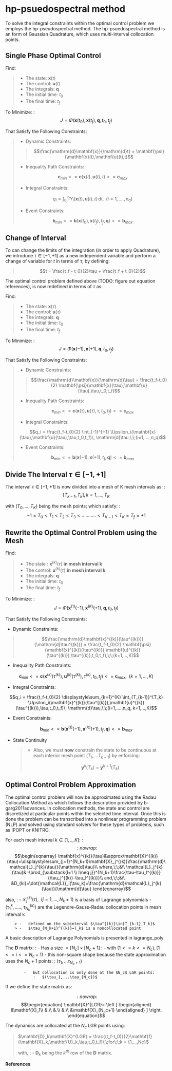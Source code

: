 hp-psuedospectral method
========================

To solve the integral constraints within the optimal control problem we
employs the hp-pseudospectral method. The hp-psuedospectral method is an
form of Gaussian Quadrature, which uses multi-interval collocation
points.

Single Phase Optimal Control
----------------------------

Find:

> -   The state: $\mathbf{x}(t)$
> -   The control: $\mathbf{u}(t)$
> -   The integrals: $\mathbf{q}$
> -   The initial time: $t_0$
> -   The final time: $t_f$

To Minimize:
:   $$J = \Phi(\mathbf{x}(t_0),\mathbf{x}(t_f),\mathbf{q},t_0,t_f)$$

That Satisfy the Following Constraints:

> -   Dynamic Constraints:
>
> > $$\frac{\mathrm{d}\mathbf{x}}{\mathrm{d}t} = \mathbf{\psi}(\mathbf{x}(t),\mathbf{u}(t),t)$$
>
> -   Inequality Path Constraints:
>
> $$\mathbf{c}_{min} <= \mathbf{c}(\mathbf{x}(t),\mathbf{u}(t),t) <= \mathbf{c}_{max}$$
>
> -   Integral Constraints:
>
> $$q_i = \int_{t_0}^{t_f} \Upsilon_i(\mathbf{x}(t),\mathbf{u}(t),t)\, \mathrm{d}t,\;\;(i=1,....,n_q)$$
>
> -   Event Constraints:
>
> $$\mathbf{b}_{min} <= \mathbf{b}(\mathbf{x}(t_0),\mathbf{x}(t_f),t_f,\mathbf{q}) <= \mathbf{b}_{max}$$

Change of Interval
------------------

To can change the limits of the integration (in order to apply
Quadrature), we introduce $\tau \in [-1,+1]$ as a new independent
variable and perform a change of variable for $t$ in terms of $\tau$, by
defining:

> $$t = \frac{t_f - t_0}{2}\tau + \frac{t_f + t_0}{2}$$

The optimal control problem defined above (TODO: figure out equation
references), is now redefined in terms of $\tau$ as:

Find:

> -   The state: $\mathbf{x}(\tau)$
> -   The control: $\mathbf{u}(\tau)$
> -   The integrals: $\mathbf{q}$
> -   The initial time: $t_0$
> -   The final time: $t_f$

To Minimize:
:   $$J = \Phi(\mathbf{x}(-1),\mathbf{x}(+1),\mathbf{q},t_0,t_f)$$

That Satisfy the Following Constraints:

> -   Dynamic Constraints:
>
> > $$\frac{\mathrm{d}\mathbf{x}}{\mathrm{d}\tau} = \frac{t_f-t_0}{2} \mathbf{\psi}(\mathbf{x}(\tau),\mathbf{u}(\tau),\tau,t_0,t_f)$$
>
> -   Inequality Path Constraints:
>
> $$\mathbf{c}_{min} <= \mathbf{c}(\mathbf{x}(\tau),\mathbf{u}(\tau),\tau,t_0,t_f) <= \mathbf{c}_{max}$$
>
> -   Integral Constraints:
>
> $$q_i = \frac{t_f-t_0}{2} \int_{-1}^{+1} \Upsilon_i(\mathbf{x}(\tau),\mathbf{u}(\tau),\tau,t_0,t_f)\, \mathrm{d}\tau,\;\;(i=1,....,n_q)$$
>
> -   Event Constraints:
>
> $$\mathbf{b}_{min} <= \mathbf{b}(\mathbf{x}(-1),\mathbf{x}(+1),t_f,\mathbf{q}) <= \mathbf{b}_{max}$$

Divide The Interval $\tau \in [-1,+1]$
--------------------------------------

The interval $\tau \in [-1,+1]$ is now divided into a mesh of K mesh intervals as:
:   $$[T_{k-1},T_k], k = 1,...,T_K$$

with $(T_0,...,T_K)$ being the mesh points; which satisfy:
:   $$-1 = T_0 < T_1 < T_2 < T_3 < ........... < T_{K-1} < T_K = T_f = +1$$

Rewrite the Optimal Control Problem using the Mesh
--------------------------------------------------

Find:

> -   The state : $\mathbf{x}^{(k)}(\tau)$ **in mesh interval k**
> -   The control: $\mathbf{u}^{(k)}(\tau)$ **in mesh interval k**
> -   The integrals: $\mathbf{q}$
> -   The initial time: $t_0$
> -   The final time: $t_f$

To Minimize:
:   $$J = \Phi(\mathbf{x}^{(1)}(-1),\mathbf{x}^{(K)}(+1),\mathbf{q},t_0,t_f)$$

That Satisfy the Following Constraints:

-   Dynamic Constraints:

> $$\frac{\mathrm{d}\mathbf{x}^{(k)}(\tau^{(k)})}{\mathrm{d}\tau^{(k)}} = \frac{t_f-t_0}{2} \mathbf{\psi}(\mathbf{x}^{(k)}(\tau^{(k)}),\mathbf{u}^{(k)}(\tau^{(k)}),\tau^{(k)},t_0,t_f),\;\;(k=1,...,K)$$

-   Inequality Path Constraints:

$$\mathbf{c}_{min} <= \mathbf{c}(\mathbf{x}^{(k)}(\tau^{(k)}),\mathbf{u}^{(k)}(\tau^{(k)}),\tau^{(k)},t_0,t_f) <= \mathbf{c}_{max},\;\;(k=1,...,K)$$

-   Integral Constraints:

$$q_i = \frac{t_f-t_0}{2} \displaystyle\sum_{k=1}^{K} \int_{T_{k-1}}^{T_k} \Upsilon_i(\mathbf{x}^{(k)}(\tau^{(k)}),\mathbf{u}^{(k)}(\tau^{(k)}),\tau,t_0,t_f)\, \mathrm{d}\tau,\;\;(i=1,....,n_q, k=1,...,K)$$

-   Event Constraints:

$$\mathbf{b}_{min} <= \mathbf{b}(\mathbf{x}^{(1)}(-1),\mathbf{x}^{(K)}(+1),t_f,\mathbf{q}) <= \mathbf{b}_{max}$$

-   State Continuity

    > -   Also, we must **now** constrain the state to be continuous at
    >     each interior mesh point $(T_1,...T_{k-1})$ by enforcing:
    >
    >     $$\mathbf{y}^{k}(T_k) = \mathbf{y}^{k+1}(T_k)$$
    >
Optimal Control Problem Approximation
-------------------------------------

The optimal control problem will now be approximated using the Radau
Collocation Method as which follows the description provided by
b-garg2011advances. In collocation methods, the state and control are
discretized at particular points within the selected time interval. Once
this is done the problem can be transcribed into a nonlinear programming
problem (NLP) and solved using standard solvers for these types of
problems, such as IPOPT or KNITRO.

For each mesh interval $k\in[1,..,K]$:
:   $$:nowrap:$$$$\begin{eqnarray}
     \mathbf{x}^{(k)}(\tau)&\approx\mathbf{X}^{(k)}(\tau)=\displaystyle\sum_{j=1}^{N_k+1}\mathbf{X}_j^{(k)}\frac{\mathrm{d}\mathcal{L}_j^{k}(\tau)}{\mathrm{d}\tau}\\
      where,\;\;&\\
     \mathcal{L}_j^{k}(\tau)&=\prod_{\substack{l=1 \\ l\neq j}}^{N_k+1}\frac{\tau-\tau_l^{(k)}}{\tau_j^{(k)}-\tau_l^{(k)}}\\
           and,\;\;&\\
           &D_{ki}=\dot{\mathcal{L}}_i(\tau_k)=\frac{\mathrm{d}\mathcal{L}_j^{k}(\tau)}{\mathrm{d}\tau}
        \end{eqnarray}$$

also,
:   -   $\mathcal{L}_j^{(k)}(\tau),\;\;(j=1,...,N_k+1)$ is a basis of
        Lagrange polynomials
    -   $(\tau_1^{k},.....,\tau_{N_k}^{(k)})$ are the
        Legendre-Gauss-Radau collocation points in mesh interval k

        > -   defined on the subinterval $\tau^{(k)}\in[T_{k-1},T_k]$
        > -   $\tau_{N_k+1}^{(k)}=T_k$ is a noncollocated point

A basic description of Lagrange Polynomials is presented in
lagrange\_poly

The $\mathbf{D}$ matrix:
:   -   Has a size $= [N_c]\times[N_c+1]$
        :   -   with $(1<=k<=N_c), (1<=i<=N_c+1)$
            -   this non-square shape because the state approximation uses the $N_c+1$ points:
                :   $(\tau_1,...\tau_{N_c+1})$

            -   but collocation is only done at the $N_c$ LGR points:
                :   $(\tau_1,...\tau_{N_c})$

If we define the state matrix as:

$$:nowrap:$$$$\begin{equation}
  \mathbf{X}^{LGR}= \left [
  \begin{aligned}
    &\mathbf{X}_1\\
    &.\\
            &.\\
            &.\\
    &\mathbf{X}_{N_c+1}
  \end{aligned} ] \right.
\end{equation}$$

The dynamics are collocated at the $N_c$ LGR points using:

> $\mathbf{D}_k\mathbf{X}^{LGR} = \frac{(t_f-t_0)}{2}\mathbf{f}(\mathbf{X}_k,\mathbf{U}_k,\tau,t_0,t_f)\;\;for\;\;k = {1,...,Nc}$
>
> with,
> :   -   $\mathbf{D}_k$ being the $k^{th}$ row of the $\mathbf{D}$
>         matrix.
>
**References**
